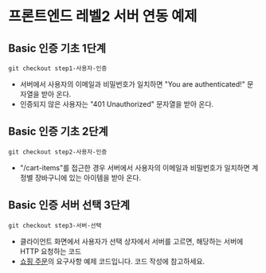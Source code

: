 # 프론트엔드 레벨2 서버 연동 예제

## Basic 인증 기초 1단계

```
git checkout step1-사용자-인증
```

- 서버에서 사용자의 이메일과 비밀번호가 일치하면 "You are authenticated!" 문자열을 받아 온다.
- 인증되지 않은 사용자는 "401 Unauthorized" 문자열을 받아 온다.

## Basic 인증 기초 2단계

```
git checkout step2-사용자-인증
```

- "/cart-items"를 접근한 경우 서버에서 사용자의 이메일과 비밀번호가 일치하면 계정별 장바구니에 있는 아이템을 받아 온다.

## Basic 인증 서버 선택 3단계

```
git checkout step3-서버-선택
```

- 클라이언트 화면에서 사용자가 선택 상자에서 서버를 고르면, 해당하는 서버에 HTTP 요청하는 코드
- [쇼핑 주문](https://github.com/woowacourse/react-shopping-cart-prod)의 요구사항 예제 코드입니다. 코드 작성에 참고하세요.
